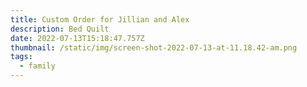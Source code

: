 ```yaml
---
title: Custom Order for Jillian and Alex
description: Bed Quilt
date: 2022-07-13T15:18:47.757Z
thumbnail: /static/img/screen-shot-2022-07-13-at-11.18.42-am.png
tags:
  - family
---
```

